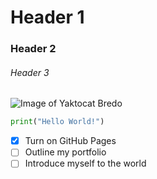 # Header 1

### Header 2

###### Header 3


![Image of Yaktocat Bredo](https://octodex.github.com/images/yaktocat.png)


```python
print("Hello World!")
```

- [x] Turn on GitHub Pages
- [ ] Outline my portfolio
- [ ] Introduce myself to the world
